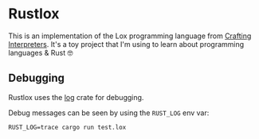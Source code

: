 # Rustlox

This is an implementation of the Lox programming language from [Crafting Interpreters](https://craftinginterpreters.com). It's a toy project that I'm using to learn about programming languages & Rust 🤓


## Debugging

Rustlox uses the [log](https://docs.rs/log/latest/log/) crate for debugging.

Debug messages can be seen by using the `RUST_LOG` env var:

```
RUST_LOG=trace cargo run test.lox
```